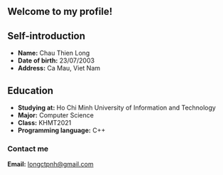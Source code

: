 


## Welcome to my profile!
## Self-introduction
- **Name:** Chau Thien Long
- **Date of birth:** 23/07/2003
- **Address:** Ca Mau, Viet Nam

## Education
- **Studying at:** Ho Chi Minh University of Information and Technology
- **Major:** Computer Science
- **Class:** KHMT2021
- **Programming language:** C++
 
### Contact me
**Email:** longctpnh@gmail.com
